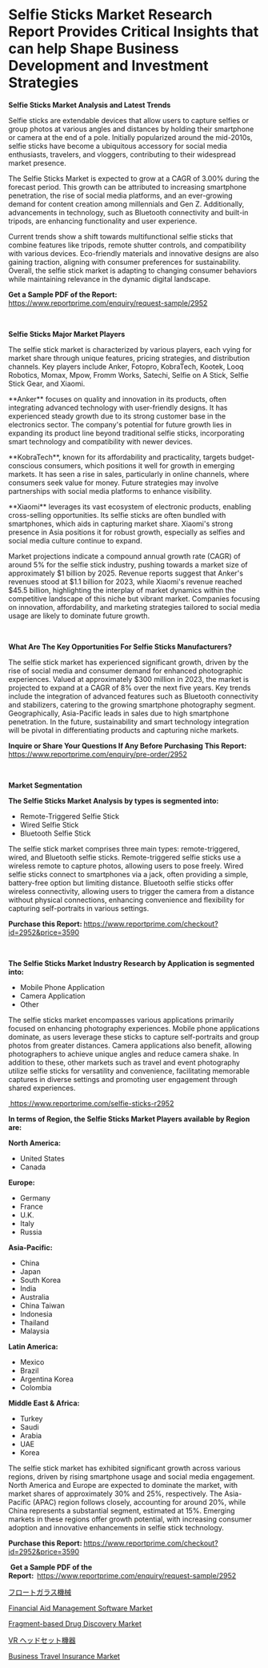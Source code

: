 <p><h1>Selfie Sticks Market Research Report Provides Critical Insights that can help Shape Business Development and Investment Strategies</h1></p><p><strong>Selfie Sticks Market Analysis and Latest Trends</strong></p>
<p><p>Selfie sticks are extendable devices that allow users to capture selfies or group photos at various angles and distances by holding their smartphone or camera at the end of a pole. Initially popularized around the mid-2010s, selfie sticks have become a ubiquitous accessory for social media enthusiasts, travelers, and vloggers, contributing to their widespread market presence.</p><p>The Selfie Sticks Market is expected to grow at a CAGR of 3.00% during the forecast period. This growth can be attributed to increasing smartphone penetration, the rise of social media platforms, and an ever-growing demand for content creation among millennials and Gen Z. Additionally, advancements in technology, such as Bluetooth connectivity and built-in tripods, are enhancing functionality and user experience.</p><p>Current trends show a shift towards multifunctional selfie sticks that combine features like tripods, remote shutter controls, and compatibility with various devices. Eco-friendly materials and innovative designs are also gaining traction, aligning with consumer preferences for sustainability. Overall, the selfie stick market is adapting to changing consumer behaviors while maintaining relevance in the dynamic digital landscape.</p></p>
<p><strong>Get a Sample PDF of the Report:&nbsp;</strong> <a href="https://www.reportprime.com/enquiry/request-sample/2952">https://www.reportprime.com/enquiry/request-sample/2952</a></p>
<p>&nbsp;</p>
<p><strong>Selfie Sticks Major Market Players</strong></p>
<p><p>The selfie stick market is characterized by various players, each vying for market share through unique features, pricing strategies, and distribution channels. Key players include Anker, Fotopro, KobraTech, Kootek, Looq Robotics, Momax, Mpow, Fromm Works, Satechi, Selfie on A Stick, Selfie Stick Gear, and Xiaomi.</p><p>**Anker** focuses on quality and innovation in its products, often integrating advanced technology with user-friendly designs. It has experienced steady growth due to its strong customer base in the electronics sector. The company's potential for future growth lies in expanding its product line beyond traditional selfie sticks, incorporating smart technology and compatibility with newer devices.</p><p>**KobraTech**, known for its affordability and practicality, targets budget-conscious consumers, which positions it well for growth in emerging markets. It has seen a rise in sales, particularly in online channels, where consumers seek value for money. Future strategies may involve partnerships with social media platforms to enhance visibility.</p><p>**Xiaomi** leverages its vast ecosystem of electronic products, enabling cross-selling opportunities. Its selfie sticks are often bundled with smartphones, which aids in capturing market share. Xiaomi's strong presence in Asia positions it for robust growth, especially as selfies and social media culture continue to expand.</p><p>Market projections indicate a compound annual growth rate (CAGR) of around 5% for the selfie stick industry, pushing towards a market size of approximately $1 billion by 2025. Revenue reports suggest that Anker's revenues stood at $1.1 billion for 2023, while Xiaomi's revenue reached $45.5 billion, highlighting the interplay of market dynamics within the competitive landscape of this niche but vibrant market. Companies focusing on innovation, affordability, and marketing strategies tailored to social media usage are likely to dominate future growth.</p></p>
<p>&nbsp;</p>
<p><strong>What Are The Key Opportunities For Selfie Sticks Manufacturers?</strong></p>
<p><p>The selfie stick market has experienced significant growth, driven by the rise of social media and consumer demand for enhanced photographic experiences. Valued at approximately $300 million in 2023, the market is projected to expand at a CAGR of 8% over the next five years. Key trends include the integration of advanced features such as Bluetooth connectivity and stabilizers, catering to the growing smartphone photography segment. Geographically, Asia-Pacific leads in sales due to high smartphone penetration. In the future, sustainability and smart technology integration will be pivotal in differentiating products and capturing niche markets.</p></p>
<p><strong>Inquire or Share Your Questions If Any Before Purchasing This Report:</strong> <a href="https://www.reportprime.com/enquiry/pre-order/2952">https://www.reportprime.com/enquiry/pre-order/2952</a></p>
<p>&nbsp;</p>
<p><strong>Market Segmentation</strong></p>
<p><strong>The Selfie Sticks Market Analysis by types is segmented into:</strong></p>
<p><ul><li>Remote-Triggered Selfie Stick</li><li>Wired Selfie Stick</li><li>Bluetooth Selfie Stick</li></ul></p>
<p><p>The selfie stick market comprises three main types: remote-triggered, wired, and Bluetooth selfie sticks. Remote-triggered selfie sticks use a wireless remote to capture photos, allowing users to pose freely. Wired selfie sticks connect to smartphones via a jack, often providing a simple, battery-free option but limiting distance. Bluetooth selfie sticks offer wireless connectivity, allowing users to trigger the camera from a distance without physical connections, enhancing convenience and flexibility for capturing self-portraits in various settings.</p></p>
<p><strong>Purchase this Report:&nbsp;</strong><a href="https://www.reportprime.com/checkout?id=2952&price=3590">https://www.reportprime.com/checkout?id=2952&price=3590</a></p>
<p>&nbsp;</p>
<p><strong>The Selfie Sticks Market Industry Research by Application is segmented into:</strong></p>
<p><ul><li>Mobile Phone Application</li><li>Camera Application</li><li>Other</li></ul></p>
<p><p>The selfie sticks market encompasses various applications primarily focused on enhancing photography experiences. Mobile phone applications dominate, as users leverage these sticks to capture self-portraits and group photos from greater distances. Camera applications also benefit, allowing photographers to achieve unique angles and reduce camera shake. In addition to these, other markets such as travel and event photography utilize selfie sticks for versatility and convenience, facilitating memorable captures in diverse settings and promoting user engagement through shared experiences.</p></p>
<p><a href="https://www.reportprime.com/selfie-sticks-r2952">&nbsp;https://www.reportprime.com/selfie-sticks-r2952</a></p>
<p><strong>In terms of Region, the Selfie Sticks Market Players available by Region are:</strong></p>
<p>
    <p> <strong> North America: </strong>
        <ul>
            <li>United States</li>
            <li>Canada</li>
        </ul>
        </p> 
    <p> <strong> Europe: </strong>
        <ul>
            <li>Germany</li>
            <li>France</li>
            <li>U.K.</li>
            <li>Italy</li>
            <li>Russia</li>
        </ul>
        </p> 
    <p> <strong> Asia-Pacific: </strong>
        <ul>
            <li>China</li>
            <li>Japan</li>
            <li>South Korea</li>
            <li>India</li>
            <li>Australia</li>
            <li>China Taiwan</li>
            <li>Indonesia</li>
            <li>Thailand</li>
            <li>Malaysia</li>
        </ul>
        </p> 
    <p> <strong> Latin America: </strong>
        <ul>
            <li>Mexico</li>
            <li>Brazil</li>
            <li>Argentina Korea</li>
            <li>Colombia</li>
        </ul>
        </p> 
    <p> <strong> Middle East & Africa: </strong>
        <ul>
            <li>Turkey</li>
            <li>Saudi</li>
            <li>Arabia</li>
            <li>UAE</li>
            <li>Korea</li>
        </ul>
    </p>
    </p>
<p><p>The selfie stick market has exhibited significant growth across various regions, driven by rising smartphone usage and social media engagement. North America and Europe are expected to dominate the market, with market shares of approximately 30% and 25%, respectively. The Asia-Pacific (APAC) region follows closely, accounting for around 20%, while China represents a substantial segment, estimated at 15%. Emerging markets in these regions offer growth potential, with increasing consumer adoption and innovative enhancements in selfie stick technology.</p></p>
<p><strong>Purchase this Report: </strong><a href="https://www.reportprime.com/checkout?id=2952&price=3590">https://www.reportprime.com/checkout?id=2952&price=3590</a></p>
<p>&nbsp;<strong>Get a Sample PDF of the Report:&nbsp;&nbsp;</strong><a href="https://www.reportprime.com/enquiry/request-sample/2952">https://www.reportprime.com/enquiry/request-sample/2952</a></p>
<p><strong></strong></p>
<p><p><a href="https://medium.com/@cryptoasu_20150/%E3%83%95%E3%83%AD%E3%83%BC%E3%83%88%E3%82%AC%E3%83%A9%E3%82%B9%E8%A3%BD%E9%80%A0%E8%A3%85%E7%BD%AE%E5%B8%82%E5%A0%B4-2024%E5%B9%B4%E3%81%8B%E3%82%892031%E5%B9%B4%E3%81%BE%E3%81%A7%E3%81%AE%E6%A5%AD%E7%95%8C%E5%8B%95%E5%90%91%E3%81%A8%E4%BA%88%E6%B8%AC-9a0fb14bd99d">フロートガラス機械</a></p><p><a href="https://medium.com/@fmetapro/financial-aid-management-software-market-industry-landscape-growth-trajectories-and-global-3d0ead6de1c5">Financial Aid Management Software Market</a></p><p><a href="https://issuu.com/reportprime-2/docs/fragment-based-drug-discovery-marke_a51d8d2b362ab0">Fragment-based Drug Discovery Market</a></p><p><a href="https://medium.com/@ismaelblick2023/%E3%82%B0%E3%83%AD%E3%83%BC%E3%83%90%E3%83%ABvr%E3%83%98%E3%83%83%E3%83%89%E3%82%BB%E3%83%83%E3%83%88%E6%A9%9F%E5%99%A8%E5%B8%82%E5%A0%B4%E5%88%86%E6%9E%90-%E4%B8%BB%E8%A6%81%E5%B8%82%E5%A0%B4%E3%83%88%E3%83%AC%E3%83%B3%E3%83%89%E3%81%A8%E5%B0%86%E6%9D%A5%E4%BA%88%E6%B8%AC-2024%E5%B9%B4-2031%E5%B9%B4-4001674952e6">VR ヘッドセット機器</a></p><p><a href="https://medium.com/@ashrafarfi4_21087/business-travel-insurance-market-revolution-2024-2031-market-trends-shaping-the-next-decade-4213c7e15332">Business Travel Insurance Market</a></p></p>